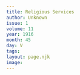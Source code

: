 ```yaml
---
title: Religious Services
author: Unknown
issue: 1
volume: 11
year: 1916
month: 45
day: V
tags:
layout: page.njk
image:
---
```





